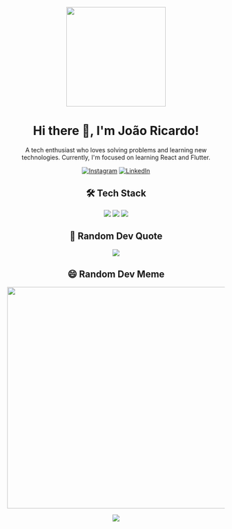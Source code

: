 <p align="center">
  <img width="230" src="https://github.com/JoaoRicardovm/JoaoRicardovm/blob/main/your_logo.png">
</p>

<h1 align="center">Hi there 👋, I'm João Ricardo!</h1>
<p align="center">A tech enthusiast who loves solving problems and learning new technologies. Currently, I'm focused on learning React and Flutter.</p>

<p align="center">
<a href="https://instagram.com/Joaoricardovm"><img alt="Instagram" src="https://img.shields.io/badge/Instagram-%23E4405F.svg?&style=for-the-badge&logo=Instagram&logoColor=white" /></a>
<a href="https://linkedin.com/in/JoaoRicardovm"><img alt="LinkedIn" src="https://img.shields.io/badge/LinkedIn-%230077B5.svg?&style=for-the-badge&logo=linkedin&logoColor=white" /></a>
</p>

<h2 align="center">🛠 Tech Stack</h2>

<p align="center">
  <img src="https://img.shields.io/badge/c-%2300599C.svg?&style=for-the-badge&logo=c&logoColor=white" />
  <img src="https://img.shields.io/badge/dart-%230175C2.svg?&style=for-the-badge&logo=dart&logoColor=white" />
  <img src="https://img.shields.io/badge/css3-%231572B6.svg?&style=for-the-badge&logo=css3&logoColor=white" />
  <!-- More badges -->
</p>

<h2 align="center">📜 Random Dev Quote</h2>
<p align="center">
  <img src="https://quotes-github-readme.vercel.app/api?type=horizontal&theme=tokyonight" />
</p>

<h2 align="center">😄 Random Dev Meme</h2>
<p align="center">
  <img src="https://myrandom-meme-generator.glitch.me/" width="512px"/>
</p>

<p align="center">
  <img src="https://visitcount.itsvg.in/api?id=Joaoricardorvm&icon=7&color=0" />
</p>
